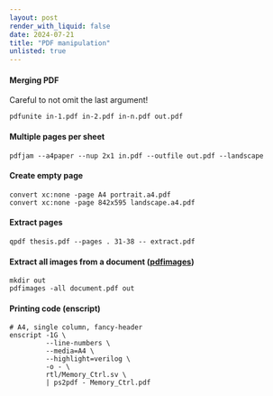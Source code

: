 ```yaml
---
layout: post
render_with_liquid: false
date: 2024-07-21
title: "PDF manipulation"
unlisted: true
---
```


#### Merging PDF

Careful to not omit the last argument!

    pdfunite in-1.pdf in-2.pdf in-n.pdf out.pdf

#### Multiple pages per sheet

    pdfjam --a4paper --nup 2x1 in.pdf --outfile out.pdf --landscape

#### Create empty page

    convert xc:none -page A4 portrait.a4.pdf
    convert xc:none -page 842x595 landscape.a4.pdf

#### Extract pages

    qpdf thesis.pdf --pages . 31-38 -- extract.pdf

#### Extract all images from a document ([pdfimages](https://en.wikipedia.org/wiki/Pdfimages))

    mkdir out
    pdfimages -all document.pdf out

#### Printing code (enscript)

    # A4, single column, fancy-header
    enscript -1G \
             --line-numbers \
             --media=A4 \
             --highlight=verilog \
             -o - \
             rtl/Memory_Ctrl.sv \
             | ps2pdf - Memory_Ctrl.pdf

